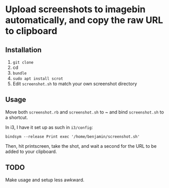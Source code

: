 # Upload screenshots to imagebin automatically, and copy the raw URL to clipboard

## Installation

1. `git clone` 
2. cd
3. `bundle`
4. `sudo apt install scrot`
5. Edit `screenshot.sh` to match your own screenshot directory

## Usage

Move both `screenshot.rb` and `screenshot.sh` to ~ and bind `screenshot.sh` to a shortcut.

In i3, I have it set up as such in `i3/config`:

`bindsym --release Print exec '/home/benjamin/screenshot.sh'`

Then, hit printscreen, take the shot, and wait a second for the URL to be added to your clipboard.

## TODO

Make usage and setup less awkward.

